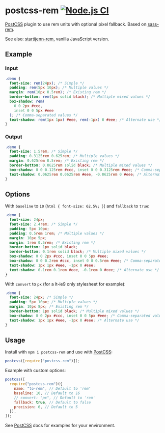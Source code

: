 # postcss-rem [![Node.js CI](https://github.com/pierreburel/postcss-rem/actions/workflows/node.js.yml/badge.svg)](https://github.com/pierreburel/postcss-rem/actions/workflows/node.js.yml)

[PostCSS] plugin to use rem units with optional pixel fallback. Based on [sass-rem](https://github.com/pierreburel/sass-rem).

See also: [startijenn-rem](https://github.com/pierreburel/startijenn-rem), vanilla JavaScript version.

[postcss]: https://github.com/postcss/postcss

## Example

### Input

```scss
.demo {
  font-size: rem(24px); /* Simple */
  padding: rem(5px 10px); /* Multiple values */
  margin: rem(10px 0.5rem); /* Existing rem */
  border-bottom: rem(1px solid black); /* Multiple mixed values */
  box-shadow: rem(
    0 0 2px #ccc,
    inset 0 0 5px #eee
  ); /* Comma-separated values */
  text-shadow: rem(1px 1px) #eee, rem(-1px) 0 #eee; /* Alternate use */
}
```

### Output

```css
.demo {
  font-size: 1.5rem; /* Simple */
  padding: 0.3125rem 0.625rem; /* Multiple values */
  margin: 0.625rem 0.5rem; /* Existing rem */
  border-bottom: 0.0625rem solid black; /* Multiple mixed values */
  box-shadow: 0 0 0.125rem #ccc, inset 0 0 0.3125rem #eee; /* Comma-separated values */
  text-shadow: 0.0625rem 0.0625rem #eee, -0.0625rem 0 #eee; /* Alternate use */
}
```

## Options

With `baseline` to `10` (`html { font-size: 62.5%; }`) and `fallback` to `true`:

```css
.demo {
  font-size: 24px;
  font-size: 2.4rem; /* Simple */
  padding: 5px 10px;
  padding: 0.5rem 1rem; /* Multiple values */
  margin: 10px 5px;
  margin: 1rem 0.5rem; /* Existing rem */
  border-bottom: 1px solid black;
  border-bottom: 0.1rem solid black; /* Multiple mixed values */
  box-shadow: 0 0 2px #ccc, inset 0 0 5px #eee;
  box-shadow: 0 0 0.2rem #ccc, inset 0 0 0.5rem #eee; /* Comma-separated values */
  text-shadow: 1px 1px #eee, -1px 0 #eee;
  text-shadow: 0.1rem 0.1rem #eee, -0.1rem 0 #eee; /* Alternate use */
}
```

With `convert` to `px` (for a lt-ie9 only stylesheet for example):

```css
.demo {
  font-size: 24px; /* Simple */
  padding: 5px 10px; /* Multiple values */
  margin: 10px 8px; /* Existing rem */
  border-bottom: 1px solid black; /* Multiple mixed values */
  box-shadow: 0 0 2px #ccc, inset 0 0 5px #eee; /* Comma-separated values */
  text-shadow: 1px 1px #eee, -1px 0 #eee; /* Alternate use */
}
```

## Usage

Install with `npm i postcss-rem` and use with [PostCSS]:

```js
postcss([require("postcss-rem")]);
```

Example with custom options:

```js
postcss([
  require("postcss-rem")({
    name: "to-rem", // Default to 'rem'
    baseline: 10, // Default to 16
    // convert: "px", // Default to 'rem'
    fallback: true, // Default to false
    precision: 6, // Default to 5
  }),
]);
```

See [PostCSS] docs for examples for your environment.
